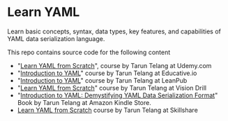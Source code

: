 # Learn YAML
Learn basic concepts, syntax, data types, key features, and capabilities of YAML data serialization language.
 
This repo contains source code for the following content 
- "[Learn YAML from Scratch](https://www.udemy.com/course/learn-yaml/?referralCode=08902C1D5512F49BC419)", course by Tarun Telang at Udemy.com
- "[Introduction to YAML](https://www.educative.io/courses/introduction-to-yaml?aff=Bwzv)" course by Tarun Telang at Educative.io 
- "[Introduction to YAML](https://leanpub.com/c/yaml-course)" course by Tarun Telang at LeanPub  
- "[Learn YAML from Scratch](https://visiondrill.com/instructor/511/courses)" course by Tarun Telang at Vision Drill
- "[Introduction to YAML: Demystifying YAML Data Serialization Format](https://www.amazon.in/Introduction-YAML-Demystifying-Serialization-Format/dp/B08R6MTK8L)" Book by Tarun Telang at Amazon Kindle Store.
- [Learn YAML from Scratch](https://www.skillshare.com/r/user/taruntelang?gr_tch_ref=on&gr_trp=on) course by Tarun Telang at Skillshare
